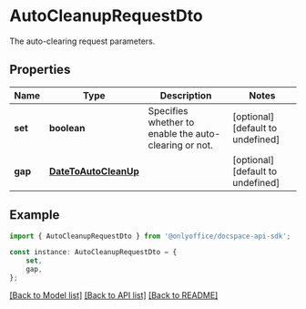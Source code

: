 # AutoCleanupRequestDto

The auto-clearing request parameters.

## Properties

Name | Type | Description | Notes
------------ | ------------- | ------------- | -------------
**set** | **boolean** | Specifies whether to enable the auto-clearing or not. | [optional] [default to undefined]
**gap** | [**DateToAutoCleanUp**](DateToAutoCleanUp.md) |  | [optional] [default to undefined]

## Example

```typescript
import { AutoCleanupRequestDto } from '@onlyoffice/docspace-api-sdk';

const instance: AutoCleanupRequestDto = {
    set,
    gap,
};
```

[[Back to Model list]](../README.md#documentation-for-models) [[Back to API list]](../README.md#documentation-for-api-endpoints) [[Back to README]](../README.md)
